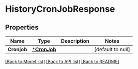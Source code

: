 # HistoryCronJobResponse

## Properties
Name | Type | Description | Notes
------------ | ------------- | ------------- | -------------
**Cronjob** | [***CronJob**](CronJob.md) |  | [default to null]

[[Back to Model list]](../README.md#documentation-for-models) [[Back to API list]](../README.md#documentation-for-api-endpoints) [[Back to README]](../README.md)


